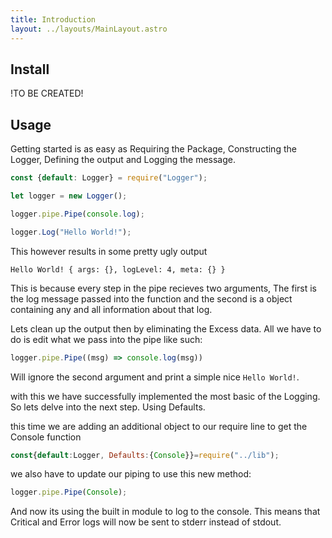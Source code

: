 ```yaml
---
title: Introduction
layout: ../layouts/MainLayout.astro
---
```



## Install
!TO BE CREATED!

## Usage

Getting started is as easy as Requiring the Package, Constructing the Logger, Defining the output and Logging the message.

```javascript
const {default: Logger} = require("Logger");

let logger = new Logger();

logger.pipe.Pipe(console.log);

logger.Log("Hello World!");
```
This however results in some pretty ugly output

`Hello World! { args: {}, logLevel: 4, meta: {} }`

This is because every step in the pipe recieves two arguments, The first is the log message passed into the function and the second is a object containing any and all information about that log.

Lets clean up the output then by eliminating the Excess data. All we have to do is edit what we pass into the pipe like such:

```javascript
logger.pipe.Pipe((msg) => console.log(msg))
```
Will ignore the second argument and print a simple nice 
`Hello World!`.

with this we have successfully implemented the most basic of the Logging. So lets delve into the next step. Using Defaults.

this time we are adding an additional object to our require line to get the Console function
```javascript
const{default:Logger, Defaults:{Console}}=require("../lib");
```
we also have to update our piping to use this new method:
```javascript
logger.pipe.Pipe(Console);
``` 
And now its using the built in module to log to the console. This means that Critical and Error logs will now be sent to stderr instead of stdout.

